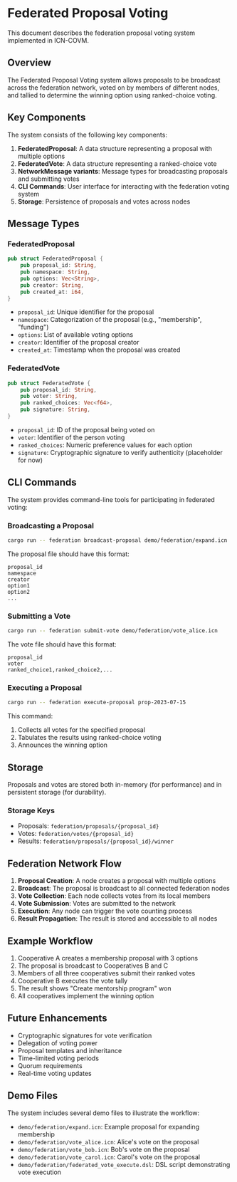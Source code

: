 # Federated Proposal Voting

This document describes the federation proposal voting system implemented in ICN-COVM.

## Overview

The Federated Proposal Voting system allows proposals to be broadcast across the federation network, voted on by members of different nodes, and tallied to determine the winning option using ranked-choice voting.

## Key Components

The system consists of the following key components:

1. **FederatedProposal**: A data structure representing a proposal with multiple options
2. **FederatedVote**: A data structure representing a ranked-choice vote
3. **NetworkMessage variants**: Message types for broadcasting proposals and submitting votes
4. **CLI Commands**: User interface for interacting with the federation voting system
5. **Storage**: Persistence of proposals and votes across nodes

## Message Types

### FederatedProposal

```rust
pub struct FederatedProposal {
    pub proposal_id: String,
    pub namespace: String,
    pub options: Vec<String>,
    pub creator: String,
    pub created_at: i64,
}
```

- `proposal_id`: Unique identifier for the proposal
- `namespace`: Categorization of the proposal (e.g., "membership", "funding")
- `options`: List of available voting options
- `creator`: Identifier of the proposal creator
- `created_at`: Timestamp when the proposal was created

### FederatedVote

```rust
pub struct FederatedVote {
    pub proposal_id: String,
    pub voter: String,
    pub ranked_choices: Vec<f64>,
    pub signature: String,
}
```

- `proposal_id`: ID of the proposal being voted on
- `voter`: Identifier of the person voting
- `ranked_choices`: Numeric preference values for each option
- `signature`: Cryptographic signature to verify authenticity (placeholder for now)

## CLI Commands

The system provides command-line tools for participating in federated voting:

### Broadcasting a Proposal

```bash
cargo run -- federation broadcast-proposal demo/federation/expand.icn
```

The proposal file should have this format:
```
proposal_id
namespace
creator
option1
option2
...
```

### Submitting a Vote

```bash
cargo run -- federation submit-vote demo/federation/vote_alice.icn
```

The vote file should have this format:
```
proposal_id
voter
ranked_choice1,ranked_choice2,...
```

### Executing a Proposal

```bash
cargo run -- federation execute-proposal prop-2023-07-15
```

This command:
1. Collects all votes for the specified proposal
2. Tabulates the results using ranked-choice voting
3. Announces the winning option

## Storage

Proposals and votes are stored both in-memory (for performance) and in persistent storage (for durability).

### Storage Keys

- Proposals: `federation/proposals/{proposal_id}`
- Votes: `federation/votes/{proposal_id}`
- Results: `federation/proposals/{proposal_id}/winner`

## Federation Network Flow

1. **Proposal Creation**: A node creates a proposal with multiple options
2. **Broadcast**: The proposal is broadcast to all connected federation nodes
3. **Vote Collection**: Each node collects votes from its local members
4. **Vote Submission**: Votes are submitted to the network
5. **Execution**: Any node can trigger the vote counting process
6. **Result Propagation**: The result is stored and accessible to all nodes

## Example Workflow

1. Cooperative A creates a membership proposal with 3 options
2. The proposal is broadcast to Cooperatives B and C
3. Members of all three cooperatives submit their ranked votes
4. Cooperative B executes the vote tally
5. The result shows "Create mentorship program" won
6. All cooperatives implement the winning option

## Future Enhancements

- Cryptographic signatures for vote verification
- Delegation of voting power
- Proposal templates and inheritance
- Time-limited voting periods
- Quorum requirements
- Real-time voting updates

## Demo Files

The system includes several demo files to illustrate the workflow:

- `demo/federation/expand.icn`: Example proposal for expanding membership
- `demo/federation/vote_alice.icn`: Alice's vote on the proposal
- `demo/federation/vote_bob.icn`: Bob's vote on the proposal
- `demo/federation/vote_carol.icn`: Carol's vote on the proposal
- `demo/federation/federated_vote_execute.dsl`: DSL script demonstrating vote execution 